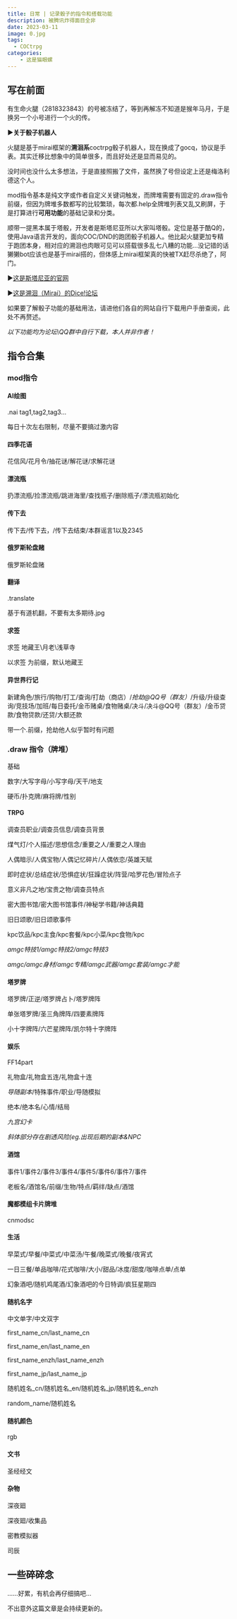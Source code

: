 ```yaml
---
title: 日常 | 记录骰子的指令和搭载功能
description: 被腾讯炸得面目全非
date: 2023-03-11
image: 0.jpg
tags:
  - COCtrpg
categories:
    - 这是猫眼螺
---
```

## 写在前面

有生命火腿（2818323843）的号被冻结了，等到再解冻不知道是猴年马月，于是换另一个小号进行一个火的传。

**▶关于骰子机器人**

火腿是基于mirai框架的**溯洄系**coctrpg骰子机器人，现在换成了gocq，协议是手表。其实迁移比想象中的简单很多，而且好处还是显而易见的。

没时间也没什么太多想法，于是直接照搬了文件，虽然换了号但设定上还是梅洛利德这个人。

mod指令基本是纯文字或作者自定义关键词触发，而牌堆需要有固定的.draw指令前缀，但因为牌堆多数都写的比较繁琐，每次都.help全牌堆列表又乱又刷屏，于是打算进行**可用功能**的基础记录和分类。

顺带一提黑本属于塔骰，开发者是斯塔尼亚所以大家叫塔骰。定位是基于酷Q的，使用Java语言开发的，面向COC/DND的跑团骰子机器人。他比起火腿更加专精于跑团本身，相对应的溯洄也肉眼可见可以搭载很多乱七八糟的功能…没记错的话獭獭bot应该也是基于mirai搭的，但体感上mirai框架真的快被TX赶尽杀绝了，阿门。

▶[这是斯塔尼亚的官网](https://sinanya.com/#/)

▶[这是溯洄（Mirai）的Dice!论坛](https://forum.kokona.tech/?sort=top)

如果要了解骰子功能的基础用法，请进他们各自的网站自行下载用户手册查阅，此处不再赘述。

*以下功能均为论坛\QQ群中自行下载，本人并非作者！*

## 指令合集
### mod指令
   ####  AI绘图
.nai tag1,tag2,tag3...

每日十次左右限制，尽量不要搞过激内容


   ####  四季花语
花信风/花月令/抽花谜/解花谜/求解花谜

   ####  漂流瓶
扔漂流瓶/捡漂流瓶/跳进海里/查找瓶子/删除瓶子/漂流瓶初始化

   ####  传下去
传下去/传下去，/传下去结束/本群谣言1以及2345

   ####  俄罗斯轮盘赌
俄罗斯轮盘赌

   ####  翻译
.translate

基于有道机翻，不要有太多期待.jpg

   ####  求签
求签 地藏王\月老\浅草寺

以求签 为前缀，默认地藏王

   ####  异世界行记
新建角色/旅行/购物/打工/查询/打劫（商店）/*抢劫@QQ号（群友）*/升级/升级查询/竞技场/加班/每日委托/金币赌桌/食物赌桌/决斗/决斗@QQ号（群友）/金币贷款/食物贷款/还贷/大额还款

带一个.前缀，抢劫他人似乎暂时有问题

 ### .draw 指令（牌堆）

基础

数字/大写字母/小写字母/天干/地支

硬币/扑克牌/麻将牌/性别

  #### TRPG
调查员职业/调查员信息/调查员背景

煤气灯/个人描述/思想信念/重要之人/重要之人理由

人偶暗示/人偶宝物/人偶记忆碎片/人偶依恋/英雄天赋

即时症状/总结症状/恐惧症状/狂躁症状/阵营/哈罗花色/冒险点子

意义非凡之地/宝贵之物/调查员特点

密大图书馆/密大图书馆事件/神秘学书籍/神话典籍

旧日颂歌/旧日颂歌事件

kpc饮品/kpc主食/kpc套餐/kpc小菜/kpc食物/kpc

*amgc特技1/amgc特技2/amgc特技3*

*amgc/amgc身材/amgc专精/amgc武器/amgc套装/amgc才能*

  #### 塔罗牌

塔罗牌/正逆/塔罗牌占卜/塔罗牌阵

单张塔罗牌/圣三角牌阵/四要素牌阵

小十字牌阵/六芒星牌阵/凯尔特十字牌阵

  #### 娱乐
FF14part

礼物盒/礼物盒五连/礼物盒十连

*导随副本*/特殊事件/职业/导随模拟

绝本/绝本名/心情/结局

*九宫幻卡*

*斜体部分存在剧透风险(eg.出现后期的副本&NPC*

  #### 酒馆
事件1/事件2/事件3/事件4/事件5/事件6/事件7/事件

老板名/酒馆名/前缀/生物/特点/羁绊/缺点/酒馆

  #### 魔都模组卡片牌堆
cnmodsc

  #### 生活
早菜式/早餐/中菜式/中菜汤/午餐/晚菜式/晚餐/夜宵式

一日三餐/单品咖啡/花式咖啡/大小/甜品/冰度/甜度/咖啡点单/点单

幻象酒吧/随机鸡尾酒/幻象酒吧的今日特调/疯狂星期四

  #### 随机名字

中文单字/中文双字

first_name_cn/last_name_cn

first_name_en/last_name_en

first_name_enzh/last_name_enzh

first_name_jp/last_name_jp

随机姓名_cn/随机姓名_en/随机姓名_jp/随机姓名_enzh

random_name/随机姓名

  #### 随机颜色
rgb

  #### 文书
圣经经文

  #### 杂物
深夜廻

深夜廻/收集品

密教模拟器

司辰

## 一些碎碎念

……好累，有机会再仔细搞吧…

不出意外这篇文章是会持续更新的。